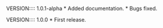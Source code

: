 VERSION:::: 1.0.1-alpha
    * Added documentation.
    * Bugs fixed.

VERSION:::: 1.0.0
    * First release.
